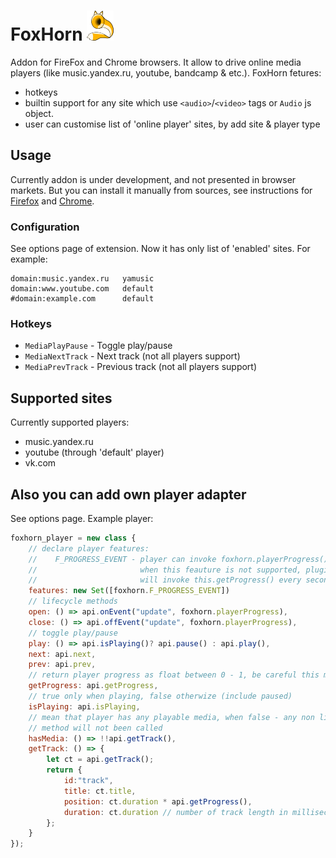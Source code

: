# FoxHorn ![logo](https://raw.githubusercontent.com/wayerr/foxhorn/master/icons/logo-48.png)

Addon for FireFox and Chrome browsers. It allow to drive online media players (like music.yandex.ru, youtube, bandcamp & etc.).
FoxHorn fetures:

* hotkeys
* builtin support for any site which use `<audio>`/`<video>` tags or `Audio` js object. 
* user can customise list of 'online player' sites, by add site & player type

## Usage

Currently addon is under development, and not presented in browser markets. But you can install it manually from sources, see instructions for [Firefox](https://developer.mozilla.org/en-US/Add-ons/WebExtensions/Temporary_Installation_in_Firefox) and [Chrome](https://developer.chrome.com/extensions/getstarted#unpacked).

### Configuration

See options page of extension. Now it has  only list of 'enabled' sites. For example:
```
domain:music.yandex.ru   yamusic 
domain:www.youtube.com   default
#domain:example.com      default
```

### Hotkeys

 - `MediaPlayPause` - Toggle play/pause
 - `MediaNextTrack` - Next track (not all players support)
 - `MediaPrevTrack` - Previous track  (not all players support)

## Supported sites

Currently supported players:

* music.yandex.ru
* youtube (through 'default' player)
* vk.com

## Also you can add own player adapter 

See options page. Example player:

```js
foxhorn_player = new class {
    // declare player features:
    //    F_PROGRESS_EVENT - player can invoke foxhorn.playerProgress(),
    //                       when this feauture is not supported, plugin
    //                       will invoke this.getProgress() every second
    features: new Set([foxhorn.F_PROGRESS_EVENT])
    // lifecycle methods
    open: () => api.onEvent("update", foxhorn.playerProgress),
    close: () => api.offEvent("update", foxhorn.playerProgress),
    // toggle play/pause
    play: () => api.isPlaying()? api.pause() : api.play(),
    next: api.next,
    prev: api.prev,
    // return player progress as float between 0 - 1, be careful this may be called often
    getProgress: api.getProgress,
    // true only when playing, false otherwize (include paused)
    isPlaying: api.isPlaying,
    // mean that player has any playable media, when false - any non lifecycle
    // method will not been called
    hasMedia: () => !!api.getTrack(),
    getTrack: () => {
        let ct = api.getTrack();
        return {
            id:"track",
            title: ct.title,
            position: ct.duration * api.getProgress(),
            duration: ct.duration // number of track length in milliseconds
        };
    }
});
```

